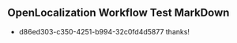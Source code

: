## OpenLocalization Workflow Test MarkDown
* d86ed303-c350-4251-b994-32c0fd4d5877 thanks!

<!--HONumber=Jul16_HO2-->


